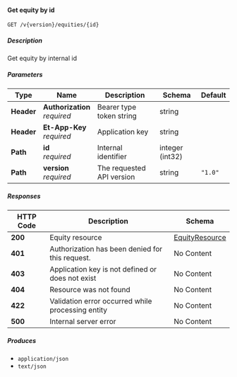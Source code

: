 
<a name="securities_getequitybyid"></a>
#### Get equity by id
```
GET /v{version}/equities/{id}
```


##### Description
Get equity by internal id


##### Parameters

|Type|Name|Description|Schema|Default|
|---|---|---|---|---|
|**Header**|**Authorization**  <br>*required*|Bearer type token string|string||
|**Header**|**Et-App-Key**  <br>*required*|Application key|string||
|**Path**|**id**  <br>*required*|Internal identifier|integer (int32)||
|**Path**|**version**  <br>*required*|The requested API version|string|`"1.0"`|


##### Responses

|HTTP Code|Description|Schema|
|---|---|---|
|**200**|Equity resource|[EquityResource](#equityresource)|
|**401**|Authorization has been denied for this request.|No Content|
|**403**|Application key is not defined or does not exist|No Content|
|**404**|Resource was not found|No Content|
|**422**|Validation error occurred while processing entity|No Content|
|**500**|Internal server error|No Content|


##### Produces

* `application/json`
* `text/json`



